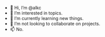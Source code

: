 - 👋 Hi, I’m @alkc
- 👀 I’m interested in topics.
- 🌱 I’m currently learning new things.
- 💞️ I’m not looking to collaborate on projects.
- 📫 No.
